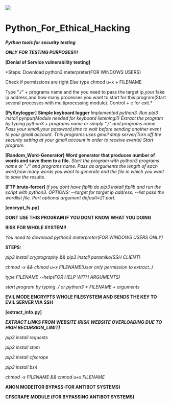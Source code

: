 
![](https://media.giphy.com/media/3zz2ihAv6L1HEE1U4G/giphy.gif)



# Python_For_Ethical_Hacking
***Python tools for security testing***

***ONLY FOR TESTING PURPOSES!!!***

**[Denial of Service vulnerability testing]**

*Steps:
  Download python3 meterpreter(FOR WINDOWS USERS)
  
  Check if permissions are right
  Else type chmod u+x + FILENAME 
  
  Type "./"  + programs name and the you need to pass the target ip,your fake ip address,and how many processes you want to  start for this program(Start several    processes with multiprocessing module).
Control + c for exit.*

**[PyKeylogger]**
**Simple keyboard logger**
*Implemented python3.
    Run pip3 install pynput(Module needed for keyboard listening!!)
    Extract the program by typing python3 + programs name or simply "./"  and programs name.
    Pass your email,your password,time to wait before sending another event to your gmail account.
    This programs uses gmail stmp server(Turn off the security setting at your gmail account in order to receive events)
    Start program.*

**[Random_Word-Generator]**
**Word generator that produces number of words and save them to a file.**
  *Start the program with python3 programs name or "./" and programs name.
  Pass as arguments the length of each word,how many words you want to generate and the file in which you want to save the results.*

**[FTP brute-forcer]**
*If you dont have ftplib do pip3 install ftplib and run the script with python3.
  OPTIONS:
  --target for target ip address.
  --list pass the wordlist file.
  Port optional argument default=21 port.*

**[encrypt_fs.py]**

**DONT USE THIS PROGRAM IF YOU DONT KNOW WHAT YOU DOING**

**RISK FOR WHOLE SYSTEM!!**

*You need to download python3 meterpreter(FOR WINDOWS USERS ONLY)*
  
  **STEPS:**
  
  *pip3 install cryptography && pip3 install paramiko(SSH CLIENT)*
  
  *chmod -x && chmod u+x FILENAME(User only permission to extract..)*
  
  *type FILENAME --help(FOR HELP WITH ARGUMENTS)*
  
  *start program by typing ./ or python3 + FILENAME + arguments*
  
  **EVIL MODE ENCRYPTS  WHOLE FILESYSTEM AND SENDS THE KEY TO EVIL SERVER VIA SSH**
  
 
 
 
 **[extract_info.py]** 
 
 ***EXTRACT LINKS FROM WEBSITE (RISK WEBSITE OVERLOADING DUE TO HIGH RECURSION_LIMIT)***
 
 *pip3 install requests*
 
 *pip3 install stem*
 
 *pip3 install cfscrape*
 
 *pip3 install bs4*
 
 *chmod -x FILENAME && chmod u+x FILENAME*
 
 **ANON MODE(TOR BYPASS-FOR ANTIBOT SYSTEMS)**
 
 **CFSCRAPE MODULE (FOR BYPASSING ANTIBOT SYSTEMS)**





